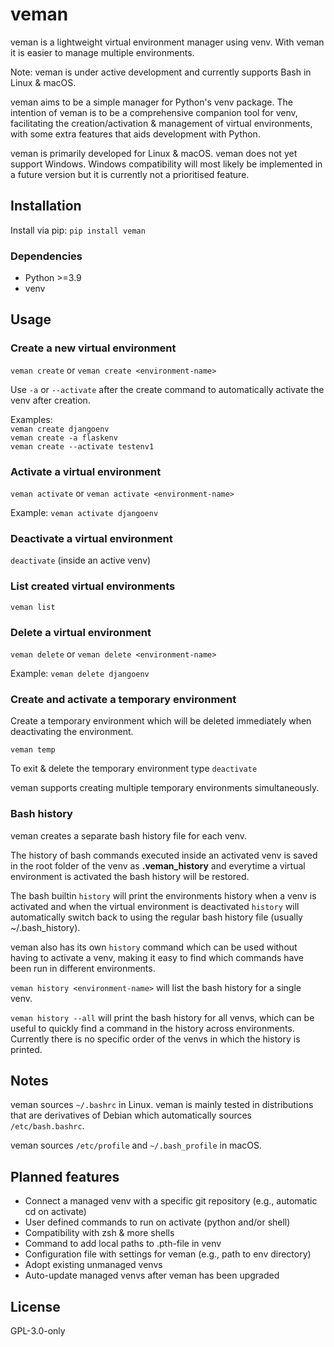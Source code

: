 # veman

veman is a lightweight virtual environment manager using venv.
With veman it is easier to manage multiple environments.

Note: veman is under active development and currently supports Bash in Linux & macOS.

veman aims to be a simple manager for Python's venv package. The intention of veman is
to be a comprehensive companion tool for venv, facilitating the creation/activation &
management of virtual environments, with some extra features that aids development with
Python.

veman is primarily developed for Linux & macOS. veman does not yet support
Windows. Windows compatibility will most likely be implemented in a future version but it is
currently not a prioritised feature.


## Installation

Install via pip:
`pip install veman`

### Dependencies

- Python >=3.9
- venv

## Usage

### Create a new virtual environment

`veman create` or
`veman create <environment-name>`

Use `-a` or `--activate` after the create command to automatically activate
the venv after creation.

Examples:  
`veman create djangoenv`  
`veman create -a flaskenv`  
`veman create --activate testenv1`  


### Activate a virtual environment

`veman activate` or
`veman activate <environment-name>`

Example:
`veman activate djangoenv`


### Deactivate a virtual environment

`deactivate` (inside an active venv)


### List created virtual environments

`veman list`


### Delete a virtual environment

`veman delete` or `veman delete <environment-name>`

Example: `veman delete djangoenv`


### Create and activate a temporary environment

Create a temporary environment which will be deleted immediately when
deactivating the environment.

`veman temp`

To exit & delete the temporary environment type `deactivate`

veman supports creating multiple temporary environments simultaneously.


### Bash history

veman creates a separate bash history file for each venv.

The history of bash commands executed inside an activated venv is saved
in the root folder of the venv as **.veman_history** and everytime
a virtual environment is activated the bash history will be restored.

The bash builtin `history` will print the environments history when a venv is activated and
when the virtual environment is deactivated `history` will automatically switch back to using
the regular bash history file (usually ~/.bash_history).

veman also has its own `history` command which can be used without having to activate
a venv, making it easy to find which commands have been run in different environments.

`veman history <environment-name>` will list the bash history for a single venv.

`veman history --all` will print the bash history for all venvs, which can be useful to
quickly find a command in the history across environments. Currently there is no specific order of the
venvs in which the history is printed.


## Notes

veman sources `~/.bashrc` in Linux. veman is mainly tested in distributions that are
derivatives of Debian which automatically sources `/etc/bash.bashrc`.

veman sources `/etc/profile` and `~/.bash_profile` in macOS.


## Planned features

- Connect a managed venv with a specific git repository (e.g., automatic cd on activate)
- User defined commands to run on activate (python and/or shell)
- Compatibility with zsh & more shells
- Command to add local paths to .pth-file in venv
- Configuration file with settings for veman (e.g., path to env directory)
- Adopt existing unmanaged venvs
- Auto-update managed venvs after veman has been upgraded


## License

GPL-3.0-only
